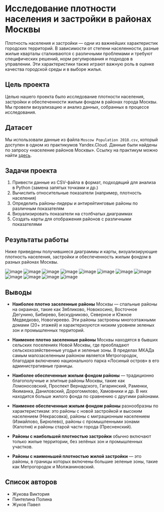 # Исследование плотности населения и застройки в районах Москвы

Плотность населения и застройки — одни из важнейших характеристик городских территорий. В зависимости от степени населенности, разные жилые кварталы сталкиваются с различными проблемами и требуют специфических решений, норм регулирования и подходов в управлении. Эти характеристики также играют важную роль в оценке качества городской среды и в выборе жилья.

## Цель проекта

Целью нашего проекта было исследование плотности населения, застройки и обеспеченности жилым фондом в районах города Москвы. Мы провели визуализацию и анализ данных, собранных в процессе исследования.

## Датасет

Мы использовали данные из файла `Moscow Population 2018.csv`, который доступен в одном из практикумов Yandex.Cloud. Данные были найдены по запросу «население районов Москвы». Ссылку на практикум можно найти [здесь](https://yandex.cloud/ru/docs/tutorials/datalens/data-from-csv-to-public-visualization?utm_referrer=https%3A%2F%2Fwww.yandex.ru%2F).

## Задачи проекта

1. Привести данные из CSV-файла в формат, подходящий для анализа в Python (замена запятых точками и др.)
2. Вычислить относительные показатели (например, плотность населения)
3. Определить районы-лидеры и антирейтинговые районы по различным показателям
4. Визуализировать показатели на столбчатых диаграммах
5. Создать карты для отображения районов с различными показателями

## Результаты работы

Ниже приведены получившиеся диаграммы и карты, визуализирующие плотность населения, застройки и обеспеченность жилым фондом в разных районах Москвы.

![image](https://github.com/user-attachments/assets/34ff4911-6868-4c7c-a8f2-1253c4acaca6)
![image](https://github.com/user-attachments/assets/33435831-7a6a-46be-b4cf-cae5a5a04e46)
![image](https://github.com/user-attachments/assets/442b4e69-2620-4064-8c0b-73df43a51189)
![image](https://github.com/user-attachments/assets/e8aef1d4-873e-4020-8438-9fd34590acf8)
![image](https://github.com/user-attachments/assets/164551aa-9d69-45f6-b37d-321d46681401)
![image](https://github.com/user-attachments/assets/d52ccd48-746b-4075-9d4a-f3db43fcc561)
![image](https://github.com/user-attachments/assets/703afccd-5eeb-4a6c-b6bb-89150e0ff6f0)
![image](https://github.com/user-attachments/assets/3301fd04-daa2-4ac1-8d86-3a48d7ae7cd8)
![image](https://github.com/user-attachments/assets/b1d1a9f1-fa72-4d78-a757-106b5fe93223)
![image](https://github.com/user-attachments/assets/025b4217-729f-4006-aa1c-3687cd7923d4)
![image](https://github.com/user-attachments/assets/43dcd438-81ad-4e44-bde9-6ded17fb2371)
![image](https://github.com/user-attachments/assets/438b02fd-740a-471a-8f1c-0587066de127)


## Выводы

- **Наиболее плотно заселенные районы** Москвы — спальные районы на окраинах, такие как Зябликово, Новокосино, Восточное Дегунино, Бибирево, Бескудниково, Северное и Южное Медведково, Новогиреево. Эти районы застроены многоэтажными домами (20+ этажей) и характеризуются низким уровнем зеленых зон и промышленных территорий.
  
- **Наименее плотно заселенные районы** Москвы находятся в бывших сельских поселениях Новой Москвы, где преобладают сельскохозяйственные угодья и зеленые зоны. В пределах МКАДа самым малозаселенным районом является Метрогородок, благодаря включению национального парка «Лосиный остров» в его административные границы.

- **Наиболее обеспеченные жилым фондом районы** — традиционно благополучные и элитные районы Москвы, такие как Ломоносовский, Проспект Вернадского, Гагаринский, Раменки, Якиманка, Даниловский, Дорогомилово, Хамовники и др. В них находится больше жилого фонда по сравнению с другими районами.

- **Наименее обеспеченные жилым фондом районы** разнообразны по характеристикам: это районы с новой застройкой и высоким населением (Некрасовка), районы с миграционным населением (Измайлово, Бирюлево), районы с промышленными зонами (Капотня) и районы старой части города (Пресненский). 

- **Районы с наибольшей плотностью застройки** обычно включают только жилые территории, без зелёных зон и промышленных участков. 

- **Районы с наименьшей плотностью жилой застройки** — это районы, в границы которых включены большие зеленые зоны, такие как Метрогородок и Молжаниновский.

## Список авторов

- Жукова Виктория
- Пинтелина Полина
- Жуков Павел
